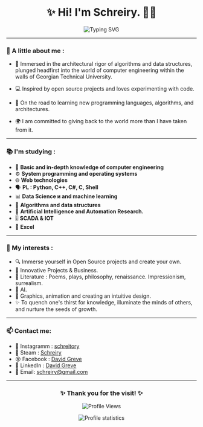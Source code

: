 <h1 align="center">✨ Hi! I'm Schreiry. 👋✨</h1>

<p align="center">
  <img src="https://readme-typing-svg.demolab.com?font=Fira+Code&size=22&duration=3000&pause=500&color=34A853&center=true&width=670&lines=They+say+Text+is+the+best+source+of+infomraton!?;All+Right,Enjoy+your+reading+and+Welcome!;Here,+a+little+and+modestly+about+me" alt="Typing SVG" />
</p>

---

### 🌟 A little about me :
- 🏫 Immersed in the architectural rigor of algorithms and data structures, plunged headfirst into the world of computer engineering within the walls of Georgian Technical University.

- 💻 Inspired by open source projects and loves experimenting with code.
- 🌱 On the road to learning new programming languages, algorithms, and architectures.
- 🌍 I am committed to giving back to the world more than I have taken from it.

---

### 📚 I'm studying :
- 📜 **Basic and in-depth knowledge of computer engineering**
- ⚙️ **System programming and operating systems**
- 🌐 **Web technologies**
- 🗣️ **PL : Python, C++, C#, C, Shell**
- 📊 **Data Science и and machine learning**
- 🧩 **Algorithms and data structures**
- 🤖 **Artificial Intelligence and Automation Research.**
- 🎚️ **SCADA & IOT**
- 📑 **Excel**

---

### 🎯 My interests :
- 🔍 Immerse yourself in Open Source projects and create your own.
- 🦄 Innovative Projects & Business.
- 📖 Literature : Poems, plays, philosophy, renaissance. Impressionism, surrealism.
- 👾 AI.
- 🎨 Graphics, animation and creating an intuitive design.
- ✨ To quench one's thirst for knowledge, illuminate the minds of others, and nurture the seeds of growth.

---

### 📫 Contact me:
- 📸 Instagramm : [schreitory](https://www.instagram.com/schreitory/)
- 🚂 Steam : [Schreiry](https://steamcommunity.com/profiles/76561199262537312/)
- 😵 Facebook : [David Greve](https://www.facebook.com/Schreitory)
- 💼 LinkedIn : [David Greve](https://www.linkedin.com/in/schreiry/)
- 📧 Email: schreiry@gmail.com

---

<h3 align="center">✨ Thank you for the visit! ✨</h3>
<p align="center">
  <img src="https://komarev.com/ghpvc/?username=Schreiry&color=green" alt="Profile Views" />
</p>
<p align="center">
  <img src="https://github-readme-stats.vercel.app/api?username=Schreiry&show_icons=true&theme=radical" alt="Profile statistics" />
</p>

